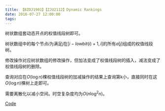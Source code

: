 ```yaml
---
title: 【BZOJ1901】【ZJU2112】Dynamic Rankings
date: 2016-07-27 12:00:00
tags:
---
```


树状数组套动态开点的权值线段树即可。

<!-- more -->

树状数组中的每个节点$i$为满足$j$在$[i−lowbit(i)+1,i]$的所有$a[j]$组成的权值线段树。

修改操作对应树状数组的修改操作，但加法变成了权值线段树的插入，减法变成了权值线段树的删除。

查询对应在$O(\log n)$棵权值线段树的加减操作的结果上查询第k小，直接同时在这$O(\log n)$棵树上走即可。

需要离散化以减小空间。时空复杂度均为$O(n \log^2 n)$。

[Code](https://github.com/q234rty/OJ-Codes/blob/master/BZOJ/1901.cpp)

